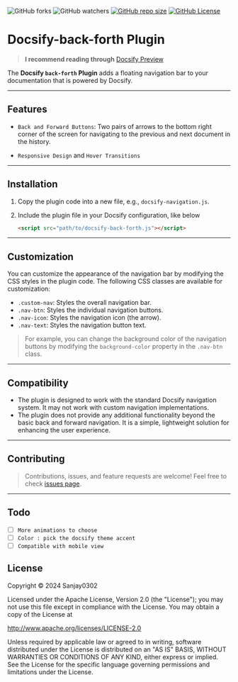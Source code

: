 ![GitHub forks][fork]
![GitHub watchers][watcher]
[![GitHub repo size][repo-size]][repo]
[![GitHub License][licence-badge]][licence]

[fork]: https://img.shields.io/github/forks/Sanjay0302/docsify-back-forth?style=flat-square
[watcher]: https://img.shields.io/github/watchers/Sanjay0302/docsify-back-forth?style=flat-square
[repo-size]: https://img.shields.io/github/repo-size/Sanjay0302/docsify-back-forth?style=flat-square
[repo]: https://github.com/Sanjay0302/docsify-back-forth.git
[licence-badge]: https://img.shields.io/github/license/Sanjay0302/docsify-back-forth?style=flat-square
[licence]: https://github.com/Sanjay0302/docsify-back-forth/blob/48b424e047ab144500dbf3f2eb3a868566963528/LICENSE

# Docsify-back-forth Plugin

> **I recommend reading through** [Docsify Preview](https://sanjay0302.github.io/docsify-back-forth)

The **Docsify `back-forth` Plugin** adds a floating navigation bar to your documentation that is powered by Docsify.

---

## Features

- `Back and Forward Buttons`: Two pairs of arrows to the bottom right corner of the screen for navigating to the previous and next document in the history.

- `Responsive Design` and `Hover Transitions`

---

## Installation

1. Copy the plugin code into a new file, e.g., `docsify-navigation.js`.

2. Include the plugin file in your Docsify configuration, like below

   ```html
   <script src="path/to/docsify-back-forth.js"></script>
   ```

---

## Customization

You can customize the appearance of the navigation bar by modifying the CSS styles in the plugin code. The following CSS classes are available for customization:

- `.custom-nav`: Styles the overall navigation bar.
- `.nav-btn`: Styles the individual navigation buttons.
- `.nav-icon`: Styles the navigation icon (the arrow).
- `.nav-text`: Styles the navigation button text.

> For example, you can change the background color of the navigation buttons by modifying the `background-color` property in the `.nav-btn` class.

---

## Compatibility

- The plugin is designed to work with the standard Docsify navigation system. It may not work with custom navigation implementations.
- The plugin does not provide any additional functionality beyond the basic back and forward navigation. It is a simple, lightweight solution for enhancing the user experience.

---

## Contributing

> Contributions, issues, and feature requests are welcome! Feel free to check [issues page](https://github.com/Sanjay0302/docsify-back-forth/issues/1).

---

## Todo

- [ ] `More animations to choose`
- [ ] `Color : pick the docsify theme accent`
- [ ] `Compatible with mobile view`

## License

Copyright :copyright: 2024 Sanjay0302

Licensed under the Apache License, Version 2.0 (the "License");
you may not use this file except in compliance with the License.
You may obtain a copy of the License at

   <http://www.apache.org/licenses/LICENSE-2.0>

Unless required by applicable law or agreed to in writing, software
distributed under the License is distributed on an "AS IS" BASIS,
WITHOUT WARRANTIES OR CONDITIONS OF ANY KIND, either express or implied.
See the License for the specific language governing permissions and
limitations under the License.
